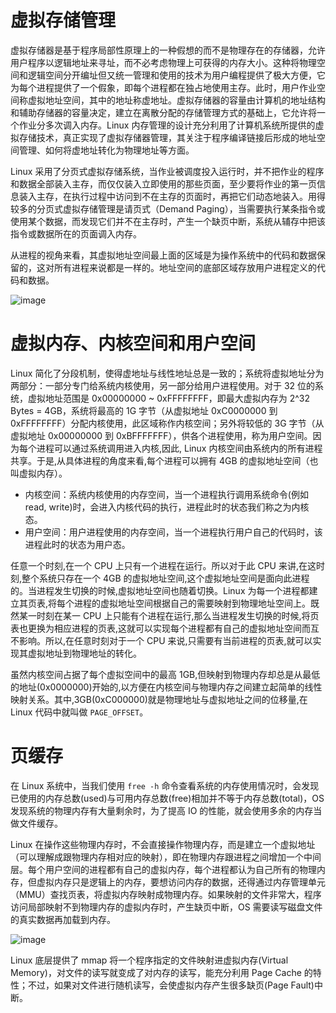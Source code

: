 # 虚拟存储管理

虚拟存储器是基于程序局部性原理上的一种假想的而不是物理存在的存储器，允许用户程序以逻辑地址来寻址，而不必考虑物理上可获得的内存大小。这种将物理空间和逻辑空间分开编址但又统一管理和使用的技术为用户编程提供了极大方便，它为每个进程提供了一个假象，即每个进程都在独占地使用主存。此时，用户作业空间称虚拟地址空间，其中的地址称虚地址。虚拟存储器的容量由计算机的地址结构和辅助存储器的容量决定，建立在离散分配的存储管理方式的基础上，它允许将一个作业分多次调入内存。Linux 内存管理的设计充分利用了计算机系统所提供的虚拟存储技术，真正实现了虚拟存储器管理，其关注于程序编译链接后形成的地址空间管理、如何将虚地址转化为物理地址等方面。

Linux 采用了分页式虚拟存储系统，当作业被调度投入运行时，并不把作业的程序和数据全部装入主存，而仅仅装入立即使用的那些页面，至少要将作业的第一页信息装入主存，在执行过程中访问到不在主存的页面时，再把它们动态地装入。用得较多的分页式虚拟存储管理是请页式（Demand Paging），当需要执行某条指令或使用某个数据，而发现它们并不在主存时，产生一个缺页中断，系统从辅存中把该指令或数据所在的页面调入内存。

从进程的视角来看，其虚拟地址空间最上面的区域是为操作系统中的代码和数据保留的，这对所有进程来说都是一样的。地址空间的底部区域存放用户进程定义的代码和数据。

![image](https://user-images.githubusercontent.com/5803001/52272019-52032000-2980-11e9-953c-89de286e5174.png)

# 虚拟内存、内核空间和用户空间

Linux 简化了分段机制，使得虚地址与线性地址总是一致的；系统将虚拟地址分为两部分：一部分专门给系统内核使用，另一部分给用户进程使用。对于 32 位的系统，虚拟地址范围是 0x00000000 ~ 0xFFFFFFFF，即最大虚拟内存为 2^32 Bytes = 4GB，系统将最高的 1G 字节（从虚拟地址 0xC0000000 到 0xFFFFFFFF）分配内核使用，此区域称作内核空间；另外将较低的 3G 字节（从虚拟地址 0x00000000 到 0xBFFFFFFF），供各个进程使用，称为用户空间。因为每个进程可以通过系统调用进入内核,因此, Linux 内核空间由系统内的所有进程共享。于是,从具体进程的角度来看,每个进程可以拥有 4GB 的虚拟地址空间（也叫虚拟内存）。

- 内核空间：系统内核使用的内存空间，当一个进程执行调用系统命令(例如 read, write)时，会进入内核代码的执行，进程此时的状态我们称之为内核态。
- 用户空间：用户进程使用的内存空间，当一个进程执行用户自己的代码时，该进程此时的状态为用户态。

任意一个时刻,在一个 CPU 上只有一个进程在运行。所以对于此 CPU 来讲,在这时刻,整个系统只存在一个 4GB 的虚拟地址空间,这个虚拟地址空间是面向此进程的。当进程发生切换的时候,虚拟地址空间也随着切换。Linux 为每一个进程都建立其页表,将每个进程的虚拟地址空间根据自己的需要映射到物理地址空间上。既然某一时刻在某一 CPU 上只能有个进程在运行,那么当进程发生切换的时候,将页表也更换为相应进程的页表,这就可以实现每个进程都有自己的虚拟地址空间而互不影响。所以,在任意时刻对于一个 CPU 来说,只需要有当前进程的页表,就可以实现其虚拟地址到物理地址的转化。

虽然内核空间占据了每个虚拟空间中的最高 1GB,但映射到物理内存却总是从最低的地址(0x0000000)开始的,以方便在内核空间与物理内存之间建立起简单的线性映射关系。其中,3GB(0xC000000)就是物理地址与虚拟地址之间的位移量,在 Linux 代码中就叫做 `PAGE_OFFSET`。

# 页缓存

在 Linux 系统中，当我们使用 `free -h` 命令查看系统的内存使用情况时，会发现已使用的内存总数(used)与可用内存总数(free)相加并不等于内存总数(total)，OS 发现系统的物理内存有大量剩余时，为了提高 IO 的性能，就会使用多余的内存当做文件缓存。

Linux 在操作这些物理内存时，不会直接操作物理内存，而是建立一个虚拟地址（可以理解成跟物理内存相对应的映射），即在物理内存跟进程之间增加一个中间层。每个用户空间的进程都有自己的虚拟内存，每个进程都认为自己所有的物理内存，但虚拟内存只是逻辑上的内存，要想访问内存的数据，还得通过内存管理单元（MMU）查找页表，将虚拟内存映射成物理内存。如果映射的文件非常大，程序访问局部映射不到物理内存的虚拟内存时，产生缺页中断，OS 需要读写磁盘文件的真实数据再加载到内存。

![image](https://user-images.githubusercontent.com/5803001/49648842-479cd680-fa62-11e8-96d4-3997faf92ec6.png)

Linux 底层提供了 mmap 将一个程序指定的文件映射进虚拟内存(Virtual Memory)，对文件的读写就变成了对内存的读写，能充分利用 Page Cache 的特性；不过，如果对文件进行随机读写，会使虚拟内存产生很多缺页(Page Fault)中断。
